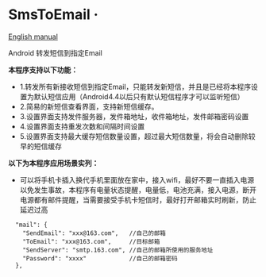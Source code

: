 # SmsToEmail &middot;
[English manual](https://github.com/zi6xuan/SmsToEmail/blob/master/README-en.md)

Android 转发短信到指定Email

**本程序支持以下功能：**
- 1.转发所有新接收短信到指定Email，只能转发新短信，并且是已经将本程序设置为默认短信应用（Android4.4以后只有默认短信程序才可以监听短信）
- 2.简易的新短信查看界面，支持新短信缓存。
- 3.设置界面支持发件服务器，发件箱地址，收件箱地址，发件邮箱密码设置
- 4.设置界面支持重发次数和间隔时间设置
- 5.设置界面支持最大缓存短信数量设置，超过最大短信数量，将会自动删除较早的短信缓存

**以下为本程序应用场景实列：**
- 可以将手机卡插入换代手机里面放在家中，接入wifi，最好不要一直插入电源以免发生事故，本程序有电量状态提醒，电量低，电池充满，接入电源，断开电源都有邮件提醒，当需要接受手机卡短信时，最好打开邮箱实时刷新，防止延迟过高
```
  "mail": {
    "SendEmail": "xxx@163.com",   //自己的邮箱
    "ToEmail": "xxx@163.com",     //目标邮箱
    "SendServer": "smtp.163.com", //自己的邮箱所使用的服务地址
    "Password": "xxxx"            //自己的邮箱密码
  },
  ```
